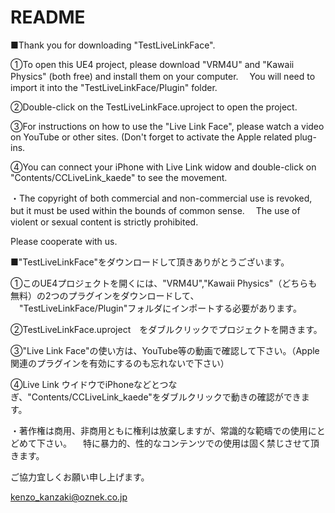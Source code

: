 # README

■Thank you for downloading "TestLiveLinkFace".

①To open this UE4 project, please download "VRM4U" and "Kawaii Physics" (both free) and install them on your computer.
　You will need to import it into the "TestLiveLinkFace/Plugin" folder.

②Double-click on the TestLiveLinkFace.uproject to open the project.

③For instructions on how to use the "Live Link Face", please watch a video on YouTube or other sites. (Don't forget to activate the Apple related plug-ins.

④You can connect your iPhone with Live Link widow and double-click on "Contents/CCLiveLink_kaede" to see the movement.

・The copyright of both commercial and non-commercial use is revoked, but it must be used within the bounds of common sense.
　The use of violent or sexual content is strictly prohibited.

Please cooperate with us.


■"TestLiveLinkFace"をダウンロードして頂きありがとうございます。

①このUE4プロジェクトを開くには、"VRM4U","Kawaii Physics"（どちらも無料）の2つのプラグインをダウンロードして、
　"TestLiveLinkFace/Plugin"フォルダにインポートする必要があります。

②TestLiveLinkFace.uproject　をダブルクリックでプロジェクトを開きます。

③"Live Link Face"の使い方は、YouTube等の動画で確認して下さい。（Apple関連のプラグインを有効にするのも忘れないで下さい）

④Live Link ウイドウでiPhoneなどとつなぎ、"Contents/CCLiveLink_kaede"をダブルクリックで動きの確認ができます。

・著作権は商用、非商用ともに権利は放棄しますが、常識的な範疇での使用にとどめて下さい。
　特に暴力的、性的なコンテンツでの使用は固く禁じさせて頂きます。

ご協力宜しくお願い申し上げます。


kenzo_kanzaki@oznek.co.jp
